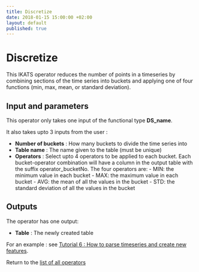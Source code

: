 ```yaml
---
title: Discretize
date: 2018-01-15 15:00:00 +02:00
layout: default
published: true
---
```

# Discretize

This IKATS operator reduces the number of points in a timeseries by combining sections of the time series into buckets and applying one of four functions (min, max, mean, or standard deviation).


## Input and parameters

This operator only takes one input of the functional type **DS_name**.

It also takes upto 3 inputs from the user :

- **Number of buckets** : How many buckets to divide the time series into
- **Table name** : The name given to the table (must be unique)
- **Operators** : Select upto 4 operators to be applied to each bucket. Each bucket-operator combination will have a column in the output table with the suffix operator_bucketNo. The four operators are:
        - MIN: the minimum value in each bucket
        - MAX: the maximum value in each bucket
        - AVG: the mean of all the values in the bucket
        - STD: the standard deviation of all the values in the bucket

## Outputs

The operator has one output:

 - **Table** : The newly created table

 For an example : see [Tutorial 6 : How to parse timeseries and create new features](/doc/tutorials/tuto_TS2Feature.html).


Return to the [list of all operators](/operators.html)
